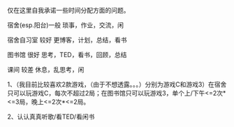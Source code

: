 仅在这里自我承诺一些时间分配方面的问题。



宿舍(esp.阳台)一般	琐事，作业，交流，闲

宿舍自习室	 较好	更博客，计划，总结，看书

图书馆		 很好	思考，TED，看书，回顾，总结

课间		 较差	休息，乱思考，闲



1、（我目前比较喜欢2款游戏，（由于不想透露。。。）分别为游戏C和游戏3）在宿舍只可以玩游戏C，每次不超过2局；在图书馆只可以玩游戏3，单个上/下午<=2次\*<=3局，晚上<=2次\*<=2局。

2、认认真真听歌/看TED/看闲书

